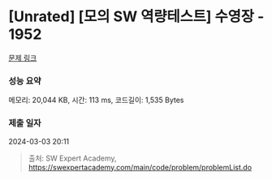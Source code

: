 # [Unrated] [모의 SW 역량테스트] 수영장 - 1952 

[문제 링크](https://swexpertacademy.com/main/code/problem/problemDetail.do?contestProbId=AV5PpFQaAQMDFAUq) 

### 성능 요약

메모리: 20,044 KB, 시간: 113 ms, 코드길이: 1,535 Bytes

### 제출 일자

2024-03-03 20:11



> 출처: SW Expert Academy, https://swexpertacademy.com/main/code/problem/problemList.do